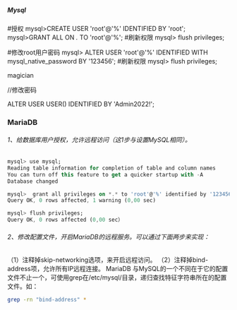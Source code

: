 ##### Mysql



#授权
mysql>CREATE USER 'root'@'%' IDENTIFIED BY 'root';
mysql>GRANT ALL ON *.* TO 'root'@'%';
#刷新权限
mysql> flush privileges;

#修改root用户密码
mysql> ALTER USER 'root'@'%' IDENTIFIED WITH mysql_native_password BY '123456';
#刷新权限
mysql> flush privileges;

magician





//修改密码

ALTER USER USER() IDENTIFIED BY 'Admin2022!'; 



### MariaDB

###### 1、给数据库用户授权，允许远程访问（这1步与设置MySQL相同）。

```dart
mysql> use mysql;
Reading table information for completion of table and column names
You can turn off this feature to get a quicker startup with -A
Database changed

mysql>  grant all privileges on *.* to 'root'@'%' identified by '123456' with grant option;
Query OK, 0 rows affected, 1 warning (0,00 sec)

mysql> flush privileges;
Query OK, 0 rows affected (0,00 sec）
```



###### 2、修改配置文件，开启MariaDB的远程服务。可以通过下面两步来实现：

 （1）注释掉skip-networking选项，来开启远程访问。
 （2）注释掉bind-address项，允许所有IP远程连接。
 MariaDB 与MySQL的一个不同在于它的配置文件不止一个，可使用grep在/etc/mysql/目录，递归查找特征字符串所在的配置文件。如：

```bash
grep -rn "bind-address" *
```

